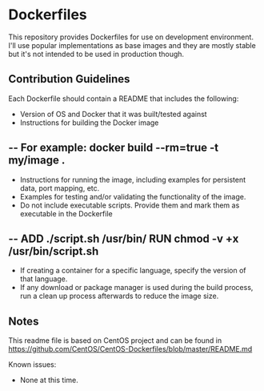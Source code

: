 Dockerfiles
==================

This repository provides Dockerfiles for use on development environment. I'll use popular implementations as base images and they are mostly stable but it's not intended to be used in production though.

## Contribution Guidelines

Each Dockerfile should contain a README that includes the following:

 * Version of OS and Docker that it was built/tested against
 * Instructions for building the Docker image

--
    For example: docker build --rm=true -t my/image .
--

 * Instructions for running the image, including examples for persistent data, port mapping, etc.
 * Examples for testing and/or validating the functionality of the image.
 * Do not include executable scripts. Provide them and mark them as executable in the Dockerfile

--
    ADD ./script.sh /usr/bin/
    RUN chmod -v +x /usr/bin/script.sh
--

 * If creating a container for a specific language, specify the version of that language.
 * If any download or package manager is used during the build process, run a clean up process afterwards to reduce the image size.

## Notes

This readme file is based on CentOS project and can be found in https://github.com/CentOS/CentOS-Dockerfiles/blob/master/README.md

Known issues:

 * None at this time.
